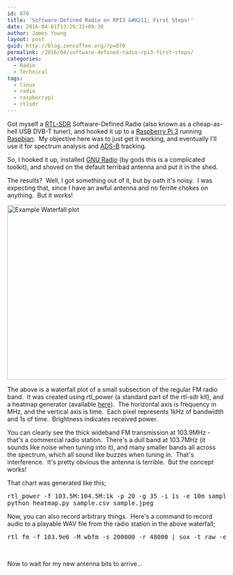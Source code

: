 ```yaml
---
id: 870
title: 'Software-Defined Radio on RPI3 &#8211; First Steps!'
date: 2016-04-01T13:29:31+09:30
author: James Young
layout: post
guid: http://blog.zencoffee.org/?p=870
permalink: /2016/04/software-defined-radio-rpi3-first-steps/
categories:
  - Radio
  - Technical
tags:
  - linux
  - radio
  - raspberrypi
  - rtlsdr
---
```

Got myself a [RTL-SDR](http://www.rtl-sdr.com/) Software-Defined Radio (also known as a cheap-as-hell USB DVB-T tuner), and hooked it up to a [Raspberry Pi 3](https://www.raspberrypi.org/products/raspberry-pi-3-model-b/) running [Raspbian](https://www.raspbian.org/).  My objective here was to just get it working, and eventually I'll use it for spectrum analysis and [ADS-B](http://www.airservicesaustralia.com/projects/ads-b/how-ads-b-works/) tracking.

So, I hooked it up, installed [GNU Radio](https://gnuradio.org/redmine/projects/gnuradio/wiki) (by gods this is a complicated toolkit), and shoved on the default terribad antenna and put it in the shed.

The results?  Well, I got something out of it, but by oath it's noisy.  I was expecting that, since I have an awful antenna and no ferrite chokes on anything.  But it works!

<a href="https://i1.wp.com/blog.zencoffee.org/wp-content/uploads/2016/04/sample.jpeg" rel="attachment wp-att-871"><img class="aligncenter size-large wp-image-871" src="https://i1.wp.com/blog.zencoffee.org/wp-content/uploads/2016/04/sample-1024x624.jpeg?resize=660%2C402" alt="Example Waterfall plot" width="660" height="402" srcset="https://i1.wp.com/blog.zencoffee.org/wp-content/uploads/2016/04/sample.jpeg?resize=1024%2C624&ssl=1 1024w, https://i1.wp.com/blog.zencoffee.org/wp-content/uploads/2016/04/sample.jpeg?resize=300%2C183&ssl=1 300w, https://i1.wp.com/blog.zencoffee.org/wp-content/uploads/2016/04/sample.jpeg?resize=768%2C468&ssl=1 768w, https://i1.wp.com/blog.zencoffee.org/wp-content/uploads/2016/04/sample.jpeg?w=1025&ssl=1 1025w" sizes="(max-width: 709px) 85vw, (max-width: 909px) 67vw, (max-width: 984px) 61vw, (max-width: 1362px) 45vw, 600px" data-recalc-dims="1" /></a>

The above is a waterfall plot of a small subsection of the regular FM radio band.  It was created using rtl_power (a standard part of the rtl-sdr kit), and a heatmap generator (available [here](https://github.com/keenerd/rtl-sdr-misc/blob/master/heatmap/heatmap.py)).  The horizontal axis is frequency in MHz, and the vertical axis is time.  Each pixel represents 1kHz of bandwidth and 1s of time.  Brightness indicates received power.

You can clearly see the thick wideband FM transmission at 103.9MHz - that's a commercial radio station.  There's a dull band at 103.7MHz (it sounds like noise when tuning into it), and many smaller bands all across the spectrum, which all sound like buzzes when tuning in.  That's interference.  It's pretty obvious the antenna is terrible.  But the concept works!

That chart was generated like this;

<pre>rtl_power -f 103.5M:104.5M:1k -p 20 -g 35 -i 1s -e 10m sample.csv
python heatmap.py sample.csv sample.jpeg</pre>

Now, you can also record arbitrary things.  Here's a command to record audio to a playable WAV file from the radio station in the above waterfall;

<pre>rtl_fm -f 103.9e6 -M wbfm -s 200000 -r 48000 | sox -t raw -e signed -c 1 -b 16 -r 48000 - recording.wav</pre>

&nbsp;

Now to wait for my new antenna bits to arrive...

&nbsp;